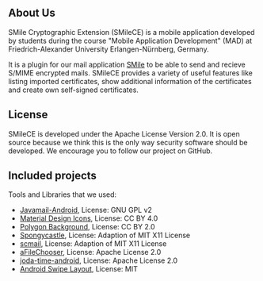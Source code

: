 About Us
--------------------------------
SMile Cryptographic Extension (SMileCE) is a mobile application developed by students during the course "Mobile Application Development" (MAD) at Friedrich-Alexander University Erlangen-Nürnberg, Germany.

It is a plugin for our mail application [SMile](https://github.com/FAU-Inf2/SMile/) to be able to send and recieve S/MIME encrypted mails. SMileCE provides a variety of useful features like listing imported certificates, show additional information of the certificates and create own self-signed certificates.

License
--------------------------------
SMileCE is developed under the Apache License Version 2.0.
It is open source because we think this is the only way security software should be developed. We encourage you to follow our project on GitHub.

Included projects
--------------------------------
Tools and Libraries that we used:

- [Javamail-Android](https://code.google.com/p/javamail-android/), License: GNU GPL v2
- [Material Design Icons](https://www.google.com/design/icons/), License: CC BY 4.0
- [Polygon Background](http://blog.spoongraphics.co.uk), License: CC BY 2.0
- [Spongycastle](https://rtyley.github.io/spongycastle/), License: Adaption of MIT X11 License
- [scmail](http://mvnrepository.com/artifact/com.madgag/scmail-jdk15on/1.47.0.3), License: Adaption of MIT X11 License 
- [aFileChooser](https://github.com/iPaulPro/aFileChooser), License: Apache License 2.0
- [joda-time-android](https://github.com/dlew/joda-time-android), License: Apache License 2.0
- [Android Swipe Layout](https://github.com/daimajia/AndroidSwipeLayout), License: MIT 
